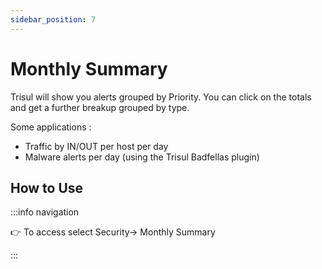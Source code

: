 ```yaml
---
sidebar_position: 7
---
```


# Monthly Summary

Trisul will show you alerts grouped by Priority. You can click on the totals and get a further breakup grouped by type.

Some applications :

- Traffic by IN/OUT per host per day
- Malware alerts per day (using the Trisul Badfellas plugin)

## How to Use

:::info navigation

:point_right: To access select Security→ Monthly Summary

:::
